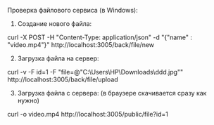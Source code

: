 Проверка файлового сервиса (в Windows):

1. Создание нового файла:

curl -X POST -H "Content-Type: application/json" -d "{\"name\" : \"video.mp4\"}" http://localhost:3005/back/file/new

2. Загрузка файла на сервер:

curl -v -F id=1 -F "file=@\"C:\Users\HP\Downloads\ddd.jpg"" http://localhost:3005/back/file/upload

3. Загрузка файла с сервера: (в браузере скачивается сразу как нужно)

curl -o video.mp4 http://localhost:3005/public/file?id=1

